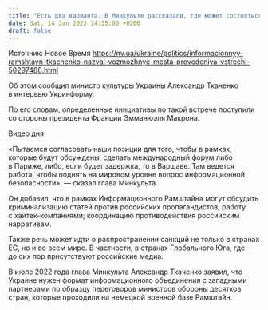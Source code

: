 ```yaml
---
title: "Есть два варианта. В Минкульте рассказали, где может состояться Информационный Рамштайн"
date: Sat, 14 Jan 2023 14:35:00 +0200
draft: false
---
```

Источник: Новое Время https://nv.ua/ukraine/politics/informacionnyy-ramshtayn-tkachenko-nazval-vozmozhnye-mesta-provedeniya-vstrechi-50297488.html


Об этом сообщил министр культуры Украины Александр Ткаченко в интервью Укринформу.

По его словам, определенные инициативы по такой встрече поступили со стороны президента Франции Эмманюэля Макрона.

 Видео дня   

«Пытаемся согласовать наши позиции для того, чтобы в рамках, которые будут обсуждены, сделать международный форум либо в Париже, либо, если будет задержка, то в Варшаве. Там ведется работа, чтобы поднять на мировом уровне вопрос информационной безопасности», — сказал глава Минкульта.

Он добавил, что в рамках Информационного Рамштайна могут обсудить криминализацию статей против российских пропагандистов; работу с хайтек-компаниями; координацию противодействия российским нарративам.

Также речь может идти о распространении санкций не только в странах ЕС, но и во всем мире. В частности, в странах Глобального Юга, где до сих пор присутствуют российские медиа.

В июле 2022 года глава Минкульта Александр Ткаченко заявил, что Украине нужен формат информационного объединения с западными партнерами по образцу переговоров министров обороны десятков стран, которые проходили на немецкой военной базе Рамштайн.

